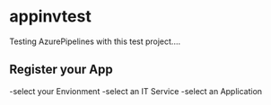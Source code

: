 # appinvtest
Testing AzurePipelines with this test project....

## Register your App
-select your Envionment 
-select an IT Service 
-select an Application

